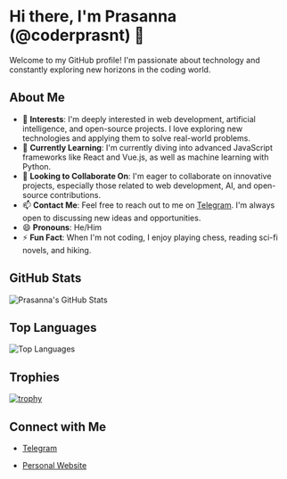 # Hi there, I'm Prasanna (@coderprasnt) 👋

Welcome to my GitHub profile! I'm passionate about technology and constantly exploring new horizons in the coding world.

## About Me

- 👀 **Interests**: I'm deeply interested in web development, artificial intelligence, and open-source projects. I love exploring new technologies and applying them to solve real-world problems.
- 🌱 **Currently Learning**: I'm currently diving into advanced JavaScript frameworks like React and Vue.js, as well as machine learning with Python.
- 💞️ **Looking to Collaborate On**: I'm eager to collaborate on innovative projects, especially those related to web development, AI, and open-source contributions.
- 📫 **Contact Me**: Feel free to reach out to me on [Telegram](https://t.me/WitchShopHub). I'm always open to discussing new ideas and opportunities.
- 😄 **Pronouns**: He/Him
- ⚡ **Fun Fact**: When I'm not coding, I enjoy playing chess, reading sci-fi novels, and hiking.

## GitHub Stats

![Prasanna's GitHub Stats](https://github-readme-stats.vercel.app/api?username=coderprasnt&show_icons=true&theme=radical)

## Top Languages

![Top Languages](https://github-readme-stats.vercel.app/api/top-langs/?username=coderprasnt&layout=compact&theme=radical)

## Trophies

[![trophy](https://github-profile-trophy.vercel.app/?username=coderprasnt&theme=radical&column=7)](https://github.com/ryo-ma/github-profile-trophy)
## Connect with Me

- [Telegram](https://t.me/WitchShopHub)

- [Personal Website](https://your-website.com)

<!---
coderprasnt/coderprasnt is a ✨ special ✨ repository because its `README.md` (this file) appears on your GitHub profile.
You can click the Preview link to take a look at your changes.
--->
